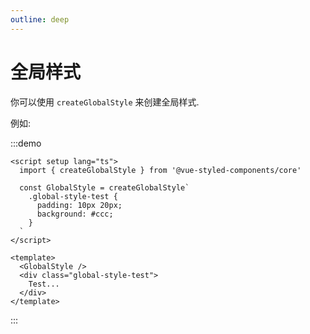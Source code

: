```yaml
---
outline: deep
---
```


# 全局样式

你可以使用 `createGlobalStyle` 来创建全局样式.

例如:

:::demo
```vue
<script setup lang="ts">
  import { createGlobalStyle } from '@vue-styled-components/core'

  const GlobalStyle = createGlobalStyle`
    .global-style-test {
      padding: 10px 20px;
      background: #ccc;
    }
  `
</script>

<template>
  <GlobalStyle />
  <div class="global-style-test">
    Test...
  </div>
</template>
```
:::
